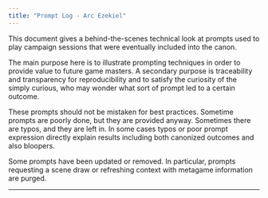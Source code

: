 ```yaml
---
title: "Prompt Log - Arc Ezekiel"
---
```


This document gives a behind-the-scenes technical look at prompts used to play campaign sessions that were eventually included into the canon.

The main purpose here is to illustrate prompting techniques in order to provide value to future game masters. A secondary purpose is traceability and transparency for reproducibility and to satisfy the curiosity of the simply curious, who may wonder what sort of prompt led to a certain outcome.

These prompts should not be mistaken for best practices. Sometime prompts are poorly done, but they are provided anyway. Sometimes there are typos, and they are left in. In some cases typos or poor prompt expression directly explain results including both canonized outcomes and also bloopers.

Some prompts have been updated or removed. In particular, prompts requesting a scene draw or refreshing context with metagame information are purged.

---
